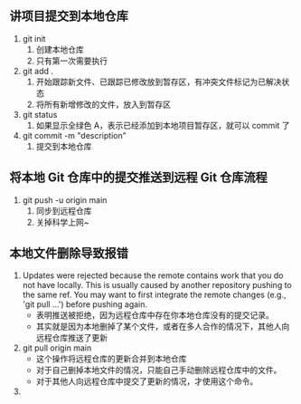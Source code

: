 ## 讲项目提交到本地仓库

1. git init
   1. 创建本地仓库
   2. 只有第一次需要执行
2. git add .
   1. 开始跟踪新文件、已跟踪已修改放到暂存区，有冲突文件标记为已解决状态
   2. 将所有新增修改的文件，放入到暂存区
3. git status
   1. 如果显示全绿色 A，表示已经添加到本地项目暂存区，就可以 commit 了
4. git commit -m "description"
   1. 提交到本地仓库

## 将本地 Git 仓库中的提交推送到远程 Git 仓库流程

1. git push -u origin main
   1. 同步到远程仓库
   2. 关掉科学上网~

## 本地文件删除导致报错

1. Updates were rejected because the remote contains work that you do not have locally. This is usually caused by another repository pushing to the same ref. You may want to first integrate the remote changes (e.g., 'git pull ...') before pushing again.
   - 表明推送被拒绝，因为远程仓库中存在你本地仓库没有的提交记录。
   - 其实就是因为本地删掉了某个文件，或者在多人合作的情况下，其他人向远程仓库推送了更新
2. git pull origin main
   - 这个操作将远程仓库的更新合并到本地仓库
   - 对于自己删掉本地文件的情况，只能自己手动删除远程仓库中的文件。
   - 对于其他人向远程仓库中提交了更新的情况，才使用这个命令。
3.
